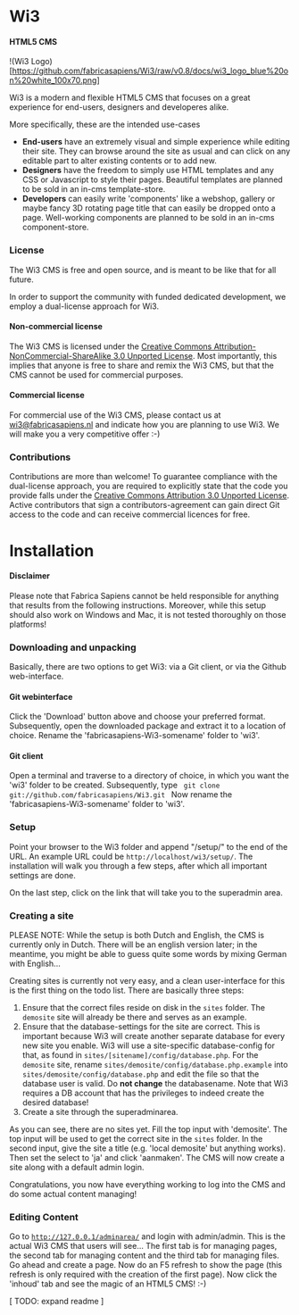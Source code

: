 Wi3
========

#### HTML5 CMS ####

!(Wi3 Logo)[https://github.com/fabricasapiens/Wi3/raw/v0.8/docs/wi3_logo_blue%20on%20white_100x70.png]

Wi3 is a modern and flexible HTML5 CMS that focuses on a great experience for end-users, designers and developeres alike.

More specifically, these are the intended use-cases

- **End-users** have an extremely visual and simple experience while editing their site. They can browse around the site as usual and can click on any editable part to alter existing contents or to add new.
- **Designers** have the freedom to simply use HTML templates and any CSS or Javascript to style their pages. Beautiful templates are planned to be sold in an in-cms template-store.
- **Developers** can easily write 'components' like a webshop, gallery or maybe fancy 3D rotating page title that can easily be dropped onto a page. Well-working components are planned to be sold in an in-cms component-store.

### License ###
The Wi3 CMS is free and open source, and is meant to be like that for all future. 

In order to support the community with funded dedicated development, we employ a dual-license approach for Wi3.

#### Non-commercial license ####
The Wi3 CMS is licensed under the [Creative Commons Attribution-NonCommercial-ShareAlike 3.0 Unported License](http://creativecommons.org/licenses/by-nc-sa/3.0/). Most importantly, this implies that anyone is free to share and remix the Wi3 CMS, but that the CMS cannot be used for commercial purposes. 

#### Commercial license ####
For commercial use of the Wi3 CMS, please contact us at wi3@fabricasapiens.nl and indicate how you are planning to use Wi3. We will make you a very competitive offer :-)

### Contributions ###
Contributions are more than welcome! To guarantee compliance with the dual-license approach, you are required to explicitly state that the code you provide falls under the [Creative Commons
Attribution 3.0 Unported License](http://creativecommons.org/licenses/by/3.0/). Active contributors that sign a contributors-agreement can gain direct Git access to the code and can receive commercial licences for free.

Installation
========

#### Disclaimer ####
Please note that Fabrica Sapiens cannot be held responsible for anything that results from the following instructions. Moreover, while this setup should also work on Windows and Mac, it is not tested thoroughly on those platforms!

### Downloading and unpacking ###
Basically, there are two options to get Wi3: via a Git client, or via the Github web-interface.

#### Git webinterface ####
Click the 'Download' button above and choose your preferred format. Subsequently, open the downloaded package and extract it to a location of choice. Rename the 'fabricasapiens-Wi3-somename' folder to 'wi3'.

#### Git client ####
Open a terminal and traverse to a directory of choice, in which you want the 'wi3' folder to be created. Subsequently, type
<code>
git clone git://github.com/fabricasapiens/Wi3.git
</code>
Now rename the 'fabricasapiens-Wi3-somename' folder to 'wi3'. 

### Setup ###
Point your browser to the Wi3 folder and append "/setup/" to the end of the URL. An example URL could be <code>http://localhost/wi3/setup/</code>. The installation will walk you through a few steps, after which all important settings are done.

On the last step, click on the link that will take you to the superadmin area.

### Creating a site ###
PLEASE NOTE: While the setup is both Dutch and English, the CMS is currently only in Dutch. There will be an english version later; in the meantime, you might be able to guess quite some words by mixing German with English...

Creating sites is currently not very easy, and a clean user-interface for this is the first thing on the todo list. There are basically three steps:

1. Ensure that the correct files reside on disk in the <code>sites</code> folder. The <code>demosite</code> site will already be there and serves as an example.
2. Ensure that the database-settings for the site are correct. This is important because Wi3 will create another separate database for every new site you enable. Wi3 will use a site-specific database-config for that, as found in <code>sites/[sitename]/config/database.php</code>. For the <code>demosite</code> site, rename <code>sites/demosite/config/database.php.example</code> into <code>sites/demosite/config/database.php</code> and edit the file so that the database user is valid. Do **not change** the databasename. Note that Wi3 requires a DB account that has the privileges to indeed create the desired database!
3. Create a site through the superadminarea.

As you can see, there are no sites yet. Fill the top input with 'demosite'. The top input will be used to get the correct site in the <code>sites</code> folder. In the second input, give the site a title (e.g. 'local demosite' but anything works). Then set the select to 'ja' and click 'aanmaken'. The CMS will now create a site along with a default admin login.

Congratulations, you now have everything working to log into the CMS and do some actual content managing!

### Editing Content ###
Go to <code>http://127.0.0.1/adminarea/</code> and login with admin/admin. This is the actual Wi3 CMS that users will see... The first tab is for managing pages, the second tab for managing content and the third tab for managing files. Go ahead and create a page. Now do an F5 refresh to show the page (this refresh is only required with the creation of the first page). Now click the 'inhoud' tab and see the magic of an HTML5 CMS! :-)

[ TODO: expand readme ]

